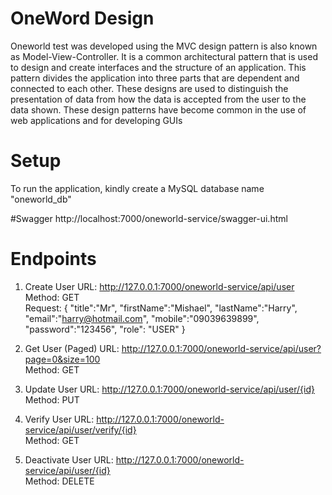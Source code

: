 # OneWord Design

Oneworld test was developed using the MVC design pattern is also known as Model-View-Controller. It is a common architectural pattern that is used to design and create interfaces and the structure of an application.
This pattern divides the application into three parts that are dependent and connected to each other. These designs are used to distinguish the presentation of data from how the data is accepted from the user to the 
data shown. These design patterns have become common in the use of web applications and for developing GUIs

# Setup
To run the application, kindly create a MySQL database name "oneworld_db"

#Swagger
http://localhost:7000/oneworld-service/swagger-ui.html

# Endpoints
1.  Create User
URL: http://127.0.0.1:7000/oneworld-service/api/user<br>
Method: GET <br>
Request:
{
    "title":"Mr",
    "firstName":"Mishael",
    "lastName":"Harry",
    "email":"harry@hotmail.com",
    "mobile":"09039639899",
    "password":"123456",
    "role": "USER"
}

2.  Get User (Paged)
URL: http://127.0.0.1:7000/oneworld-service/api/user?page=0&size=100 <br>
Method: GET <br>

3.  Update User
URL: http://127.0.0.1:7000/oneworld-service/api/user/{id} <br>
Method: PUT <br>

4.  Verify User
URL: http://127.0.0.1:7000/oneworld-service/api/user/verify/{id}  <br>
Method: GET <br>

5.  Deactivate User
URL: http://127.0.0.1:7000/oneworld-service/api/user/{id}  <br>
Method: DELETE <br>


